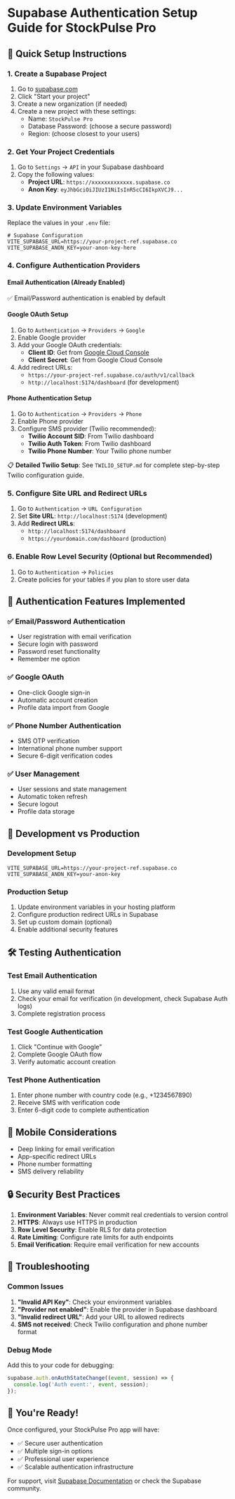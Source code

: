 # Supabase Authentication Setup Guide for StockPulse Pro

## 🚀 Quick Setup Instructions

### 1. Create a Supabase Project
1. Go to [supabase.com](https://supabase.com)
2. Click "Start your project"
3. Create a new organization (if needed)
4. Create a new project with these settings:
   - Name: `StockPulse Pro`
   - Database Password: (choose a secure password)
   - Region: (choose closest to your users)

### 2. Get Your Project Credentials
1. Go to `Settings` → `API` in your Supabase dashboard
2. Copy the following values:
   - **Project URL**: `https://xxxxxxxxxxxxx.supabase.co`
   - **Anon Key**: `eyJhbGciOiJIUzI1NiIsInR5cCI6IkpXVCJ9...`

### 3. Update Environment Variables
Replace the values in your `.env` file:

```env
# Supabase Configuration
VITE_SUPABASE_URL=https://your-project-ref.supabase.co
VITE_SUPABASE_ANON_KEY=your-anon-key-here
```

### 4. Configure Authentication Providers

#### Email Authentication (Already Enabled)
✅ Email/Password authentication is enabled by default

#### Google OAuth Setup
1. Go to `Authentication` → `Providers` → `Google`
2. Enable Google provider
3. Add your Google OAuth credentials:
   - **Client ID**: Get from [Google Cloud Console](https://console.cloud.google.com)
   - **Client Secret**: Get from Google Cloud Console
4. Add redirect URLs:
   - `https://your-project-ref.supabase.co/auth/v1/callback`
   - `http://localhost:5174/dashboard` (for development)

#### Phone Authentication Setup
1. Go to `Authentication` → `Providers` → `Phone`
2. Enable Phone provider
3. Configure SMS provider (Twilio recommended):
   - **Twilio Account SID**: From Twilio dashboard
   - **Twilio Auth Token**: From Twilio dashboard  
   - **Twilio Phone Number**: Your Twilio phone number

📋 **Detailed Twilio Setup**: See `TWILIO_SETUP.md` for complete step-by-step Twilio configuration guide.

### 5. Configure Site URL and Redirect URLs
1. Go to `Authentication` → `URL Configuration`
2. Set **Site URL**: `http://localhost:5174` (development)
3. Add **Redirect URLs**:
   - `http://localhost:5174/dashboard`
   - `https://yourdomain.com/dashboard` (production)

### 6. Enable Row Level Security (Optional but Recommended)
1. Go to `Authentication` → `Policies`
2. Create policies for your tables if you plan to store user data

## 🎯 Authentication Features Implemented

### ✅ Email/Password Authentication
- User registration with email verification
- Secure login with password
- Password reset functionality
- Remember me option

### ✅ Google OAuth
- One-click Google sign-in
- Automatic account creation
- Profile data import from Google

### ✅ Phone Number Authentication
- SMS OTP verification
- International phone number support
- Secure 6-digit verification codes

### ✅ User Management
- User sessions and state management
- Automatic token refresh
- Secure logout
- Profile data storage

## 🔧 Development vs Production

### Development Setup
```env
VITE_SUPABASE_URL=https://your-project-ref.supabase.co
VITE_SUPABASE_ANON_KEY=your-anon-key
```

### Production Setup
1. Update environment variables in your hosting platform
2. Configure production redirect URLs in Supabase
3. Set up custom domain (optional)
4. Enable additional security features

## 🛠️ Testing Authentication

### Test Email Authentication
1. Use any valid email format
2. Check your email for verification (in development, check Supabase Auth logs)
3. Complete registration process

### Test Google Authentication
1. Click "Continue with Google"
2. Complete Google OAuth flow
3. Verify automatic account creation

### Test Phone Authentication
1. Enter phone number with country code (e.g., +1234567890)
2. Receive SMS with verification code
3. Enter 6-digit code to complete authentication

## 📱 Mobile Considerations
- Deep linking for email verification
- App-specific redirect URLs
- Phone number formatting
- SMS delivery reliability

## 🔒 Security Best Practices
1. **Environment Variables**: Never commit real credentials to version control
2. **HTTPS**: Always use HTTPS in production
3. **Row Level Security**: Enable RLS for data protection
4. **Rate Limiting**: Configure rate limits for auth endpoints
5. **Email Verification**: Require email verification for new accounts

## 🚨 Troubleshooting

### Common Issues
1. **"Invalid API Key"**: Check your environment variables
2. **"Provider not enabled"**: Enable the provider in Supabase dashboard
3. **"Invalid redirect URL"**: Add your URL to allowed redirects
4. **SMS not received**: Check Twilio configuration and phone number format

### Debug Mode
Add this to your code for debugging:
```javascript
supabase.auth.onAuthStateChange((event, session) => {
  console.log('Auth event:', event, session);
});
```

## 🎉 You're Ready!
Once configured, your StockPulse Pro app will have:
- ✅ Secure user authentication
- ✅ Multiple sign-in options
- ✅ Professional user experience
- ✅ Scalable authentication infrastructure

For support, visit [Supabase Documentation](https://supabase.com/docs/guides/auth) or check the Supabase community.
